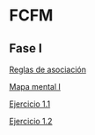# FCFM
## Fase I

[Reglas de asociación](https://github.com/SeleneRdzG/FCFM-Mineria-de-datos/blob/master/Reglas%20de%20asociaci%C3%B3n_012.pdf)

[Mapa mental I](https://github.com/SeleneRdzG/FCFM-Mineria-de-datos/blob/master/MapaMental_1_012.pdf)

[Ejercicio 1.1](https://github.com/SeleneRdzG/FCFM/blob/master/Regresion.ipynb)

[Ejercicio 1.2](https://github.com/SeleneRdzG/FCFM/blob/master/A%20priori.ipynb)

